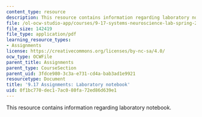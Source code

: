 ```yaml
---
content_type: resource
description: This resource contains information regarding laboratory notebook.
file: /ol-ocw-studio-app/courses/9-17-systems-neuroscience-lab-spring-2013/0f1bc770dec17ac080fa72ed86d639e1_MIT9_17S13_lab_notebook.pdf
file_size: 142419
file_type: application/pdf
learning_resource_types:
- Assignments
license: https://creativecommons.org/licenses/by-nc-sa/4.0/
ocw_type: OCWFile
parent_title: Assignments
parent_type: CourseSection
parent_uid: 3fdce980-3c3a-e731-cd4a-bab3ad1e9921
resourcetype: Document
title: '9.17 Assignments: Laboratory notebook'
uid: 0f1bc770-dec1-7ac0-80fa-72ed86d639e1
---
```

This resource contains information regarding laboratory notebook.